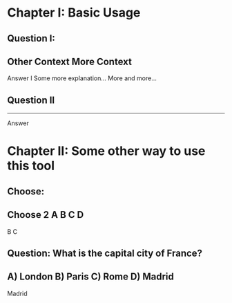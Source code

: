 # Chapter I: Basic Usage
## Question I:
Other Context
More Context
---
Answer I
Some more explanation...
More and more...
## Question II
---
Answer
# Chapter II: Some other way to use this tool
## Choose:
Choose 2
A
B
C
D
---
B
C
## Question: What is the capital city of France?
A) London
B) Paris
C) Rome
D) Madrid
---
Madrid
